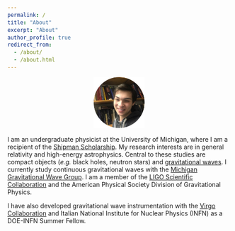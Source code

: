 ```yaml
---
permalink: /
title: "About"
excerpt: "About"
author_profile: true
redirect_from: 
  - /about/
  - /about.html
---
```

<p align="center"><img src = "/images/grantweldon.jpg" height="115" width="115"></p>


I am an undergraduate physicist at the University of Michigan, where I am a recipient of the <a href="https://shipmansociety.com/about-us/">Shipman Scholarship</a>. My research interests are in general relativity and high-energy astrophysics. Central to these studies are compact objects (*e.g.* black holes, neutron stars) and <a href="https://space.mit.edu/LIGO/more.html">gravitational waves</a>. I currently study continuous gravitational waves with the <a href="http://gallatin.physics.lsa.umich.edu/~keithr/MGWG.html">Michigan Gravitational Wave Group</a>. I am a member of the <a href="https://www.ligo.org">LIGO Scientific Collaboration</a> and the American Physical Society Division of Gravitational Physics.

I have also developed gravitational wave instrumentation with the <a href="http://www.virgo-gw.eu">Virgo Collaboration</a> and Italian National Institute for Nuclear Physics (INFN) as a DOE-INFN Summer Fellow.
